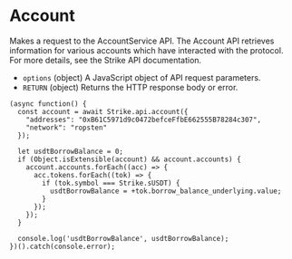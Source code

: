 # Account

Makes a request to the AccountService API. The Account API retrieves information for various accounts which have interacted with the protocol. For more details, see the Strike API documentation.

* `options` \(object\) A JavaScript object of API request parameters.
* `RETURN` \(object\) Returns the HTTP response body or error.

```text
(async function() {
  const account = await Strike.api.account({
    "addresses": "0xB61C5971d9c0472befceFfbE662555B78284c307",
    "network": "ropsten"
  });

  let usdtBorrowBalance = 0;
  if (Object.isExtensible(account) && account.accounts) {
    account.accounts.forEach((acc) => {
      acc.tokens.forEach((tok) => {
        if (tok.symbol === Strike.sUSDT) {
          usdtBorrowBalance = +tok.borrow_balance_underlying.value;
        }
      });
    });
  }

  console.log('usdtBorrowBalance', usdtBorrowBalance);
})().catch(console.error);
```

